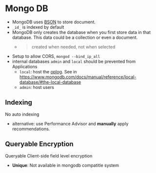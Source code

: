 # Mongo DB
- MongoDB uses [BSON](https://bsonspec.org/) to store document.
- `_id_` is indexed by default
- MongoDB only creates the database when you first store data in that database. This data could be a collection or even a document.
  - >created when needed, not when selected
- Setup to allow CORS, `mongod --bind_ip_all`
- internal databases `admin` and `local` should be prevented from Applications
  - `local`: host the [oplog](https://www.mongodb.com/docs/manual/reference/glossary/#std-term-oplog). See in https://www.mongodb.com/docs/manual/reference/local-database/#the-local-database
  - `admin`: host users
## Indexing
No auto indexing
- alternative: use Performance Advisor and **manually** apply recommendations.

## Queryable Encryption
Queryable Client-side field level encryption
- **Unique**: Not available in mongodb compatitle system
